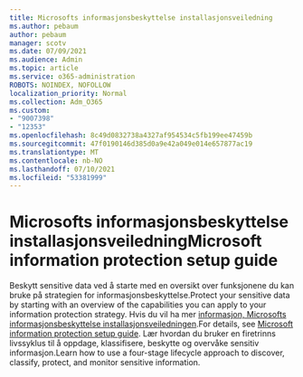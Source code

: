 ```yaml
---
title: Microsofts informasjonsbeskyttelse installasjonsveiledning
ms.author: pebaum
author: pebaum
manager: scotv
ms.date: 07/09/2021
ms.audience: Admin
ms.topic: article
ms.service: o365-administration
ROBOTS: NOINDEX, NOFOLLOW
localization_priority: Normal
ms.collection: Adm_O365
ms.custom:
- "9007398"
- "12353"
ms.openlocfilehash: 8c49d0832738a4327af954534c5fb199ee47459b
ms.sourcegitcommit: 47f0190146d385d0a9e42a049e014e657877ac19
ms.translationtype: MT
ms.contentlocale: nb-NO
ms.lasthandoff: 07/10/2021
ms.locfileid: "53381999"
---
```

# <a name="microsoft-information-protection-setup-guide"></a><span data-ttu-id="f1eb0-102">Microsofts informasjonsbeskyttelse installasjonsveiledning</span><span class="sxs-lookup"><span data-stu-id="f1eb0-102">Microsoft information protection setup guide</span></span>

<span data-ttu-id="f1eb0-103">Beskytt sensitive data ved å starte med en oversikt over funksjonene du kan bruke på strategien for informasjonsbeskyttelse.</span><span class="sxs-lookup"><span data-stu-id="f1eb0-103">Protect your sensitive data by starting with an overview of the capabilities you can apply to your information protection strategy.</span></span> <span data-ttu-id="f1eb0-104">Hvis du vil ha mer [informasjon, Microsofts informasjonsbeskyttelse installasjonsveiledningen](https://admin.microsoft.com/adminportal/home#/modernonboarding/mipsetupguide).</span><span class="sxs-lookup"><span data-stu-id="f1eb0-104">For details, see [Microsoft information protection setup guide](https://admin.microsoft.com/adminportal/home#/modernonboarding/mipsetupguide).</span></span> <span data-ttu-id="f1eb0-105">Lær hvordan du bruker en firetrinns livssyklus til å oppdage, klassifisere, beskytte og overvåke sensitiv informasjon.</span><span class="sxs-lookup"><span data-stu-id="f1eb0-105">Learn how to use a four-stage lifecycle approach to discover, classify, protect, and monitor sensitive information.</span></span>
